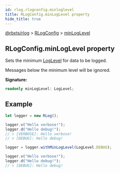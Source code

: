 ```yaml
---
id: rlog.rlogconfig.minloglevel
title: RLogConfig.minLogLevel property
hide_title: true
---
```


[@rbxts/rlog](./rlog.md) &gt; [RLogConfig](./rlog.rlogconfig.md) &gt; [minLogLevel](./rlog.rlogconfig.minloglevel.md)

## RLogConfig.minLogLevel property

Sets the minimum [LogLevel](./rlog.loglevel.md) for data to be logged.

Messages below the minimum level will be ignored.

**Signature:**

```typescript
readonly minLogLevel: LogLevel;
```

## Example


```ts
let logger = new RLog();

logger.v("Hello verbose!");
logger.d("Hello debug!");
// > [VERBOSE]: Hello verbose!
// > [DEBUG]: Hello debug!

logger = logger.withMinLogLevel(LogLevel.DEBUG);

logger.v("Hello verbose!");
logger.d("Hello debug!");
// > [DEBUG]: Hello debug!
```

